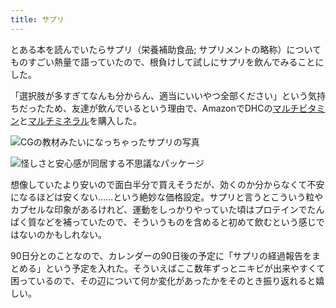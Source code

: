 ```yaml
---
title: サプリ
---
```

とある本を読んでいたらサプリ（栄養補助食品; サプリメントの略称）についてものすごい熱量で語っていたので、根負けして試しにサプリを飲んでみることにした。

「選択肢が多すぎてなんも分からん、適当にいいやつ全部ください」という気持ちだったため、友達が飲んでいるという理由で、AmazonでDHCの[マルチビタミン](https://www.amazon.co.jp/dp/B00GX1E3R6?th=1)と[マルチミネラル](https://www.amazon.co.jp/dp/B01MSSWA5K)を購入した。

![](https://lh4.googleusercontent.com/oECpNh02SBO4GV37ydsNpC_NtlOAAU5UXyGhP2xBJPes4jidKuYulqmZTTMku-zhdebCdTcnHESpZypL0wgEgHb1yMx3CNCm-dFw0eYxxfS00z3hwNfu3Ls4iOVPZsvh1g1zSwuCQUiNFatDOIhI4iU2jYs_L--gy4ppWGr3_2HhhObKuEvstQ95LN21 "CGの教材みたいになっちゃったサプリの写真")

![](https://lh6.googleusercontent.com/3FMGE3Ua0ePNQlJEZhRK1Eye-CUkWnqzdpI1LimWgej5ZZxZGjZ4rViSmKtd7zo3DefQ2zmoCSvKe7xc_HNd-zGsybNFXCQGcTsevocREjtFw8_zhG-u8CUbbOuK48Qcpm3WGMeANqrjdvpW3IZLqa1aig6B8Ni_Yd6aAaJnkGD1r4QAPQVwT07T6o55 "怪しさと安心感が同居する不思議なパッケージ")

想像していたより安いので面白半分で買えそうだが、効くのか分からなくて不安になるほどは安くない……という絶妙な価格設定。サプリと言うとこういう粒やカプセルな印象があるけれど、運動をしっかりやっていた頃はプロテインでたんぱく質などを補っていたので、そういうものを含めると初めて飲むという感じではないのかもしれない。

90日分とのことなので、カレンダーの90日後の予定に「サプリの経過報告をまとめる」という予定を入れた。そういえばここ数年ずっとニキビが出来やすくて困っているので、その辺について何か変化があったかをそのとき振り返れると嬉しい。
